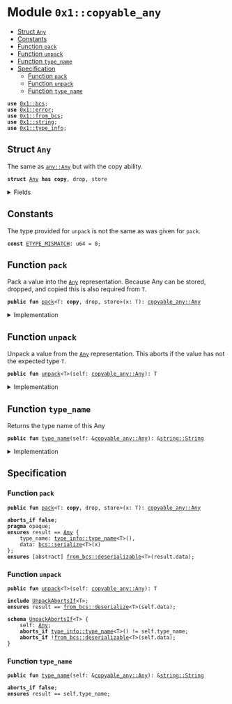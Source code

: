 
<a id="0x1_copyable_any"></a>

# Module `0x1::copyable_any`



-  [Struct `Any`](#0x1_copyable_any_Any)
-  [Constants](#@Constants_0)
-  [Function `pack`](#0x1_copyable_any_pack)
-  [Function `unpack`](#0x1_copyable_any_unpack)
-  [Function `type_name`](#0x1_copyable_any_type_name)
-  [Specification](#@Specification_1)
    -  [Function `pack`](#@Specification_1_pack)
    -  [Function `unpack`](#@Specification_1_unpack)
    -  [Function `type_name`](#@Specification_1_type_name)


<pre><code><b>use</b> <a href="../../move-stdlib/doc/bcs.md#0x1_bcs">0x1::bcs</a>;
<b>use</b> <a href="../../move-stdlib/doc/error.md#0x1_error">0x1::error</a>;
<b>use</b> <a href="from_bcs.md#0x1_from_bcs">0x1::from_bcs</a>;
<b>use</b> <a href="../../move-stdlib/doc/string.md#0x1_string">0x1::string</a>;
<b>use</b> <a href="type_info.md#0x1_type_info">0x1::type_info</a>;
</code></pre>



<a id="0x1_copyable_any_Any"></a>

## Struct `Any`

The same as <code><a href="any.md#0x1_any_Any">any::Any</a></code> but with the copy ability.


<pre><code><b>struct</b> <a href="copyable_any.md#0x1_copyable_any_Any">Any</a> <b>has</b> <b>copy</b>, drop, store
</code></pre>



<details>
<summary>Fields</summary>


<dl>
<dt>
<code>type_name: <a href="../../move-stdlib/doc/string.md#0x1_string_String">string::String</a></code>
</dt>
<dd>

</dd>
<dt>
<code>data: <a href="../../move-stdlib/doc/vector.md#0x1_vector">vector</a>&lt;u8&gt;</code>
</dt>
<dd>

</dd>
</dl>


</details>

<a id="@Constants_0"></a>

## Constants


<a id="0x1_copyable_any_ETYPE_MISMATCH"></a>

The type provided for <code>unpack</code> is not the same as was given for <code>pack</code>.


<pre><code><b>const</b> <a href="copyable_any.md#0x1_copyable_any_ETYPE_MISMATCH">ETYPE_MISMATCH</a>: u64 = 0;
</code></pre>



<a id="0x1_copyable_any_pack"></a>

## Function `pack`

Pack a value into the <code><a href="copyable_any.md#0x1_copyable_any_Any">Any</a></code> representation. Because Any can be stored, dropped, and copied this is
also required from <code>T</code>.


<pre><code><b>public</b> <b>fun</b> <a href="copyable_any.md#0x1_copyable_any_pack">pack</a>&lt;T: <b>copy</b>, drop, store&gt;(x: T): <a href="copyable_any.md#0x1_copyable_any_Any">copyable_any::Any</a>
</code></pre>



<details>
<summary>Implementation</summary>


<pre><code><b>public</b> <b>fun</b> <a href="copyable_any.md#0x1_copyable_any_pack">pack</a>&lt;T: drop + store + <b>copy</b>&gt;(x: T): <a href="copyable_any.md#0x1_copyable_any_Any">Any</a> {
    <a href="copyable_any.md#0x1_copyable_any_Any">Any</a> {
        type_name: <a href="type_info.md#0x1_type_info_type_name">type_info::type_name</a>&lt;T&gt;(),
        data: <a href="../../move-stdlib/doc/bcs.md#0x1_bcs_to_bytes">bcs::to_bytes</a>(&x)
    }
}
</code></pre>



</details>

<a id="0x1_copyable_any_unpack"></a>

## Function `unpack`

Unpack a value from the <code><a href="copyable_any.md#0x1_copyable_any_Any">Any</a></code> representation. This aborts if the value has not the expected type <code>T</code>.


<pre><code><b>public</b> <b>fun</b> <a href="copyable_any.md#0x1_copyable_any_unpack">unpack</a>&lt;T&gt;(self: <a href="copyable_any.md#0x1_copyable_any_Any">copyable_any::Any</a>): T
</code></pre>



<details>
<summary>Implementation</summary>


<pre><code><b>public</b> <b>fun</b> <a href="copyable_any.md#0x1_copyable_any_unpack">unpack</a>&lt;T&gt;(self: <a href="copyable_any.md#0x1_copyable_any_Any">Any</a>): T {
    <b>assert</b>!(<a href="type_info.md#0x1_type_info_type_name">type_info::type_name</a>&lt;T&gt;() == self.type_name, <a href="../../move-stdlib/doc/error.md#0x1_error_invalid_argument">error::invalid_argument</a>(<a href="copyable_any.md#0x1_copyable_any_ETYPE_MISMATCH">ETYPE_MISMATCH</a>));
    from_bytes&lt;T&gt;(self.data)
}
</code></pre>



</details>

<a id="0x1_copyable_any_type_name"></a>

## Function `type_name`

Returns the type name of this Any


<pre><code><b>public</b> <b>fun</b> <a href="copyable_any.md#0x1_copyable_any_type_name">type_name</a>(self: &<a href="copyable_any.md#0x1_copyable_any_Any">copyable_any::Any</a>): &<a href="../../move-stdlib/doc/string.md#0x1_string_String">string::String</a>
</code></pre>



<details>
<summary>Implementation</summary>


<pre><code><b>public</b> <b>fun</b> <a href="copyable_any.md#0x1_copyable_any_type_name">type_name</a>(self: &<a href="copyable_any.md#0x1_copyable_any_Any">Any</a>): &String {
    &self.type_name
}
</code></pre>



</details>

<a id="@Specification_1"></a>

## Specification


<a id="@Specification_1_pack"></a>

### Function `pack`


<pre><code><b>public</b> <b>fun</b> <a href="copyable_any.md#0x1_copyable_any_pack">pack</a>&lt;T: <b>copy</b>, drop, store&gt;(x: T): <a href="copyable_any.md#0x1_copyable_any_Any">copyable_any::Any</a>
</code></pre>




<pre><code><b>aborts_if</b> <b>false</b>;
<b>pragma</b> opaque;
<b>ensures</b> result == <a href="copyable_any.md#0x1_copyable_any_Any">Any</a> {
    type_name: <a href="type_info.md#0x1_type_info_type_name">type_info::type_name</a>&lt;T&gt;(),
    data: <a href="../../move-stdlib/doc/bcs.md#0x1_bcs_serialize">bcs::serialize</a>&lt;T&gt;(x)
};
<b>ensures</b> [abstract] <a href="from_bcs.md#0x1_from_bcs_deserializable">from_bcs::deserializable</a>&lt;T&gt;(result.data);
</code></pre>



<a id="@Specification_1_unpack"></a>

### Function `unpack`


<pre><code><b>public</b> <b>fun</b> <a href="copyable_any.md#0x1_copyable_any_unpack">unpack</a>&lt;T&gt;(self: <a href="copyable_any.md#0x1_copyable_any_Any">copyable_any::Any</a>): T
</code></pre>




<pre><code><b>include</b> <a href="copyable_any.md#0x1_copyable_any_UnpackAbortsIf">UnpackAbortsIf</a>&lt;T&gt;;
<b>ensures</b> result == <a href="from_bcs.md#0x1_from_bcs_deserialize">from_bcs::deserialize</a>&lt;T&gt;(self.data);
</code></pre>




<a id="0x1_copyable_any_UnpackAbortsIf"></a>


<pre><code><b>schema</b> <a href="copyable_any.md#0x1_copyable_any_UnpackAbortsIf">UnpackAbortsIf</a>&lt;T&gt; {
    self: <a href="copyable_any.md#0x1_copyable_any_Any">Any</a>;
    <b>aborts_if</b> <a href="type_info.md#0x1_type_info_type_name">type_info::type_name</a>&lt;T&gt;() != self.type_name;
    <b>aborts_if</b> !<a href="from_bcs.md#0x1_from_bcs_deserializable">from_bcs::deserializable</a>&lt;T&gt;(self.data);
}
</code></pre>



<a id="@Specification_1_type_name"></a>

### Function `type_name`


<pre><code><b>public</b> <b>fun</b> <a href="copyable_any.md#0x1_copyable_any_type_name">type_name</a>(self: &<a href="copyable_any.md#0x1_copyable_any_Any">copyable_any::Any</a>): &<a href="../../move-stdlib/doc/string.md#0x1_string_String">string::String</a>
</code></pre>




<pre><code><b>aborts_if</b> <b>false</b>;
<b>ensures</b> result == self.type_name;
</code></pre>


[move-book]: https://velor.dev/move/book/SUMMARY
